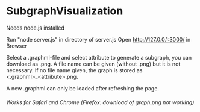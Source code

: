 # SubgraphVisualization

Needs node.js installed

Run "node server.js" in directory of server.js
Open http://127.0.0.1:3000/ in Browser
 

Select a .graphml-file and select attribute to generate a subgraph, you can download as .png. A file name can be given (without .png) but it is not necessary. If no file name given, the graph is stored as <.graphml\>\_\<attribute\>.png.

A new .graphml can only be loaded after refreshing the page.

###### Works for  Safari and Chrome (Firefox: download of graph.png not working)